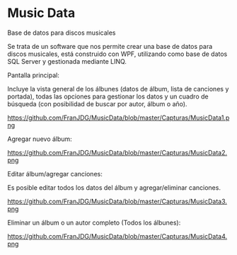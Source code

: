# Music Data
Base de datos para discos musicales

Se trata de un software que nos permite crear una base de datos para discos musicales, está construido con WPF, utilizando como base de datos SQL Server
y gestionada mediante LINQ.

Pantalla principal:

Incluye la vista general de los álbunes (datos de álbum, lista de canciones y portada), todas las opciones para gestionar los datos y un cuadro de búsqueda (con 
posibilidad de buscar por autor, álbum o año).

https://github.com/FranJDG/MusicData/blob/master/Capturas/MusicData1.png

Agregar nuevo álbum:

https://github.com/FranJDG/MusicData/blob/master/Capturas/MusicData2.png

Editar álbum/agregar canciones:

Es posible editar todos los datos del álbum y agregar/eliminar canciones.

https://github.com/FranJDG/MusicData/blob/master/Capturas/MusicData3.png

Eliminar un álbum o un autor completo (Todos los álbunes):

https://github.com/FranJDG/MusicData/blob/master/Capturas/MusicData4.png

